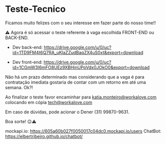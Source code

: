 # Teste-Tecnico


Ficamos muito felizes com o seu interesse em fazer parte do nosso time!!

⚠️ Agora é só acessar o teste referente à vaga escolhida FRONT-END ou BACK-END. 

- Dev back-end: https://drive.google.com/u/0/uc?id=1TD9FM4t6Q7RA_uKlaZZudBaqZX4uS0xt&export=download

- Dev front-end: https://drive.google.com/u/0/uc?id=1CGmW3I6mFO8UEz9XBHinUPpVdx0JOkO0&export=download

Não há um prazo determinado mas considerando que a vaga é para contratação imediata gostaria de contar com um retorno em até uma semana. Ok?!

Ao finalizar o teste favor encaminhar para katia.monteiro@workalove.com colocando em cópia tech@workalove.com

Em caso de dúvidas, pode acionar o Dener (31) 99870-9631.

Boa sorte!  😉⚠️


mockapi.io: https://605a60b027f0050017c04dc0.mockapi.io/users
ChatBot: https://elbertribeiro.github.io/chatbot/